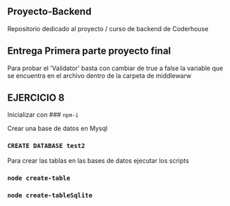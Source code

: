 ## Proyecto-Backend
Repositorio dedicado al proyecto / curso de backend de Coderhouse


## Entrega Primera parte proyecto final
Para probar el 'Validator' basta con cambiar de true a false la variable que se encuentra en el archivo dentro de la carpeta de middlewarw

## EJERCICIO 8

Inicializar con ### `npm-i`

Crear una base de datos en Mysql

### `CREATE DATABASE test2`

Para crear las tablas en las bases de datos ejecutar los scripts 

### `node create-table` 

### `node create-tableSqlite`


